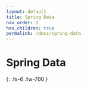 ```yaml
---
layout: default
title: Spring Data
nav_order: 1
has_children: true
permalink: /docs/spring-data
---
```


# Spring Data
{: .fs-6 .fw-700 }




